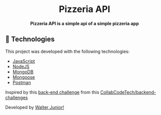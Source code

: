 <h1 align="center">
    Pizzeria API
</h1>

<h4 align="center">
  Pizzeria API is a simple api of a simple pizzeria app
</h4>

## :rocket: Technologies

This project was developed with the following technologies:

- [JavaScript](https://developer.mozilla.org/pt-BR/docs/Web/JavaScript)
- [NodeJS](https://nodejs.org/en/)
- [MongoDB](https://www.mongodb.com/cloud/atlas/lp/try2?utm_content=controlhterms&utm_source=google&utm_campaign=gs_americas_brazil_search_core_brand_atlas_desktop&utm_term=mongodb&utm_medium=cpc_paid_search&utm_ad=e&utm_ad_campaign_id=12212624308&adgroup=115749706023&gclid=EAIaIQobChMI3PXnn62M9wIVBmGRCh04agScEAAYASAAEgJnDvD_BwE)
- [Mongoose](https://mongoosejs.com/docs/)
- [Postman](https://www.postman.com/)

Inspired by this [back-end challenge](https://github.com/AmbulnzLLC/fullstack-challenge/tree/master/backend) from this [CollabCodeTech/backend-challenges](https://github.com/CollabCodeTech/backend-challenges)

Developed by [Walter Junior!](https://www.linkedin.com/in/walter-paes/)
